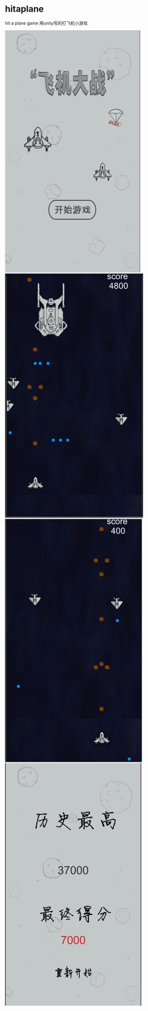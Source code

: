 # hitaplane
hit a plane game 用unity写的打飞机小游戏
 
 ![Image text](https://github.com/foreachlife/img-folder/blob/master/aircraft/start.jpg)
 ![Image text](https://github.com/foreachlife/img-folder/blob/master/aircraft/aircraft.jpg)
 ![Image text](https://github.com/foreachlife/img-folder/blob/master/aircraft/game2.jpg)
 ![Image text](https://github.com/foreachlife/img-folder/blob/master/aircraft/score.jpg)
